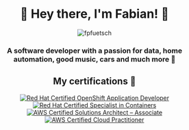 <h1 align="center">💫 Hey there, I'm Fabian! 🌟</h1>
<p align="center"> <img src="https://komarev.com/ghpvc/?username=fpfuetsch&label=Visitors%20Count&color=008f85&style=flat-square" alt="fpfuetsch" /> </p>
<h3 align="center">A software developer with a passion for data, home automation, good music, cars and much more 🤘</h3>



<h2 align="center">My certifications  📝</h2>

<div align="center">
  
<!--START_SECTION:badges-->
[![Red Hat Certified OpenShift Application Developer](https://images.credly.com/size/140x140/images/f7107c13-ff27-467c-ac8e-ba4ba609050b/image.png)](http://www.credly.com/badges/5eddc82c-55b2-493e-9cc2-a6f06dd0fa73 "Red Hat Certified OpenShift Application Developer")
[![Red Hat Certified Specialist in Containers](https://images.credly.com/size/140x140/images/272f17b3-2eb9-4e5f-aa3c-66c6b137fb27/image.png)](http://www.credly.com/badges/5eaeef80-84e1-4e5c-bd1e-503e7750428e "Red Hat Certified Specialist in Containers")
[![AWS Certified Solutions Architect – Associate](https://images.credly.com/size/140x140/images/0e284c3f-5164-4b21-8660-0d84737941bc/image.png)](http://www.credly.com/badges/4e05b216-b7e5-46c3-bc4c-6c9eb89cd111 "AWS Certified Solutions Architect – Associate")
[![AWS Certified Cloud Practitioner](https://images.credly.com/size/140x140/images/00634f82-b07f-4bbd-a6bb-53de397fc3a6/image.png)](http://www.credly.com/badges/83cc9e96-c322-4102-b41a-27ab0044cadc "AWS Certified Cloud Practitioner")
<!--END_SECTION:badges-->

</div>
